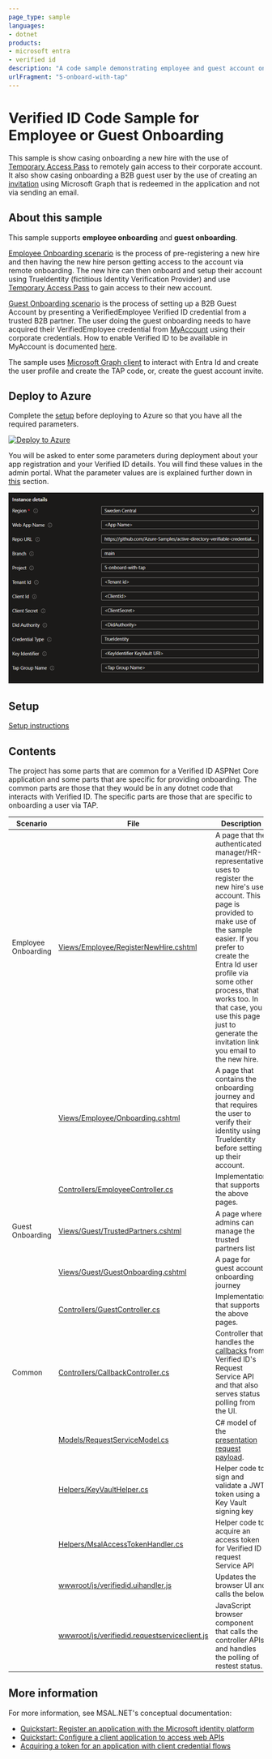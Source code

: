 ```yaml
---
page_type: sample
languages:
- dotnet
products:
- microsoft entra
- verified id
description: "A code sample demonstrating employee and guest account onboarding using Entra Verified ID"
urlFragment: "5-onboard-with-tap"
---
```

# Verified ID Code Sample for Employee or Guest Onboarding

This sample is show casing onboarding a new hire with the use of [Temporary Access Pass](https://learn.microsoft.com/en-us/entra/identity/authentication/howto-authentication-temporary-access-pass) 
to remotely gain access to their corporate account. It also show casing onboarding a B2B guest user by the use of creating an [invitation](https://learn.microsoft.com/en-us/graph/api/invitation-post) using Microsoft Graph that is redeemed in the application and not via sending an email.

## About this sample

This sample supports **employee onboarding** and **guest onboarding**. 

[Employee Onboarding scenario](EmployeeOnboarding.md) is the process of pre-registering a new hire and then having the new hire person getting access to the account via remote onboarding. 
The new hire can then onboard and setup their account using TrueIdentity (fictitious Identity Verification Provider) and use [Temporary Access Pass](https://learn.microsoft.com/en-us/entra/identity/authentication/howto-authentication-temporary-access-pass) 
to gain access to their new account. 

[Guest Onboarding scenario](GuestOnboarding.md) is the process of setting up a B2B Guest Account by presenting a VerifiedEmployee Verified ID credential from a trusted B2B partner. 
The user doing the guest onboarding needs to have acquired their VerifiedEmployee credential from [MyAccount](https://myaccount.microsoft.com) using their corporate credentials. 
How to enable Verified ID to be available in MyAccount is documented [here](https://learn.microsoft.com/en-us/entra/verified-id/verifiable-credentials-configure-tenant-quick#myaccount-available-now-to-simplify-issuance-of-workplace-credentials).

The sample uses [Microsoft Graph client](https://learn.microsoft.com/en-us/graph/sdks/create-client?tabs=csharp) to interact with Entra Id and create the user profile and create the TAP code, or, create the guest account invite.

## Deploy to Azure

Complete the [setup](#Setup) before deploying to Azure so that you have all the required parameters.

[![Deploy to Azure](https://aka.ms/deploytoazurebutton)](https://portal.azure.com/#create/Microsoft.Template/uri/https%3A%2F%2Fraw.githubusercontent.com%2Fstefandr%2FPOCNewHireP%2FARMTemplate%2Ftemplate.json)

You will be asked to enter some parameters during deployment about your app registration and your Verified ID details. You will find these values in the admin portal. 
What the parameter values are is explained further down in [this](#update-appsettingsjson) section.

![Deployment Parameters](ReadmeFiles/DeployToAzure.png)

## Setup

[Setup instructions](Setup.md)

## Contents

The project has some parts that are common for a Verified ID ASPNet Core application and some parts that are specific for providing onboarding. 
The common parts are those that they would be in any dotnet code that interacts with Verified ID. The specific parts are those that are specific to onboarding a user via TAP.

| Scenario | File | Description |
|------|--------|--------|
| Employee Onboarding | [Views/Employee/RegisterNewHire.cshtml](Views/Employee/RegisterNewHire.cshtml) | A page that the authenticated manager/HR-representative uses to register the new hire's user account. This page is provided to make use of the sample easier. If you prefer to create the Entra Id user profile via some other process, that works too. In that case, you use this page just to generate the invitation link you email to the new hire. |
| | [Views/Employee/Onboarding.cshtml](Views/Employee/Onboarding.cshtml) | A page that contains the onboarding journey and that requires the user to verify their identity using TrueIdentity before setting up their account. |
| | [Controllers/EmployeeController.cs](Controllers/EmployeeController.cs) | Implementation that supports the above pages. |
| Guest Onboarding | [Views/Guest/TrustedPartners.cshtml](Views/Guest/TrustedPartners.cshtml) | A page where admins can manage the trusted partners list |
| | [Views/Guest/GuestOnboarding.cshtml](Views/Guest/GuestOnboarding.cshtml) | A page for guest account onboarding journey |
| | [Controllers/GuestController.cs](Controllers/GuestController.cs) | Implementation that supports the above pages. |
| Common | [Controllers/CallbackController.cs](Controllers/CallbackController.cs) | Controller that handles the [callbacks](https://learn.microsoft.com/en-us/entra/verified-id/presentation-request-api#callback-events) from Verified ID's Request Service API and that also serves status polling from the UI. |
| | [Models/RequestServiceModel.cs](Models/RequestServiceModel.cs) | C# model of the [presentation request payload](https://learn.microsoft.com/en-us/entra/verified-id/presentation-request-api#presentation-request-payload). |
| | [Helpers/KeyVaultHelper.cs](Helpers/KeyVaultHelper.cs) | Helper code to sign and validate a JWT token using a Key Vault signing key |
| | [Helpers/MsalAccessTokenHandler.cs](Helpers/MsalAccessTokenHandler.cs) | Helper code to acquire an access token for Verified ID request Service API |
| | [wwwroot/js/verifiedid.uihandler.js](wwwroot/js/verifiedid.uihandler.js) | Updates the browser UI and calls the below |
| | [wwwroot/js/verifiedid.requestserviceclient.js](wwwroot/js/verifiedid.requestservice.client.js) | JavaScript browser component that calls the controller APIs and handles the polling of restest status. |

## More information

For more information, see MSAL.NET's conceptual documentation:

- [Quickstart: Register an application with the Microsoft identity platform](https://docs.microsoft.com/azure/active-directory/develop/quickstart-register-app)
- [Quickstart: Configure a client application to access web APIs](https://docs.microsoft.com/azure/active-directory/develop/quickstart-configure-app-access-web-apis)
- [Acquiring a token for an application with client credential flows](https://aka.ms/msal-net-client-credentials)
